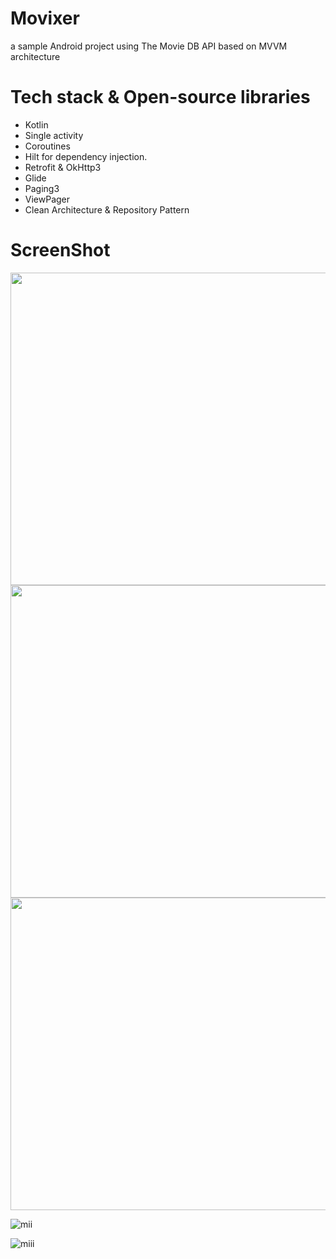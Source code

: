 # Movixer
a sample Android project using The Movie DB API based on MVVM architecture

# Tech stack & Open-source libraries
- Kotlin
- Single activity
- Coroutines
- Hilt for dependency injection.
- Retrofit & OkHttp3
- Glide
- Paging3
- ViewPager
- Clean Architecture & Repository Pattern

# ScreenShot
<img src="https://github.com/Elkfrawy9/Movixer/assets/60475172/38b6d3dc-f055-4c62-81a7-9842cee23545" width="850" height="500">
<img src="https://github.com/Elkfrawy9/Movixer/assets/60475172/d48fe7ae-703d-434d-aa81-a080c2e715b4" width="850" height="500">
<img src="https://github.com/Elkfrawy9/Movixer/assets/60475172/96ba5f87-223c-4fc0-bf2e-6122c46fb580" width="850" height="500">


![mii](https://github.com/Elkfrawy9/Movixer/assets/60475172/d48fe7ae-703d-434d-aa81-a080c2e715b4)

![miii](https://github.com/Elkfrawy9/Movixer/assets/60475172/96ba5f87-223c-4fc0-bf2e-6122c46fb580)


